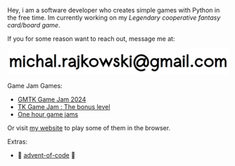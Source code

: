 Hey, i am a software developer who creates simple games with Python in the free time. 
Im currently working on my *Legendary cooperative fantasy card/board game*.  

If you for some reason want to reach out, message me at:

![My mail as image to be protected from crawling bots :D](email_image.png)



Game Jam Games:
- [GMTK Game Jam 2024](https://github.com/michalrajkowski/gmtk_game_jam_2024)
- [TK Game Jam : The bonus level](https://github.com/michalrajkowski/tk_game_jam_bonus_level)
- [One hour game jams](https://github.com/michalrajkowski/one_hour_game_jam)

Or visit [my website](https://michalrajkowski.github.io/) to play some of them in the browser. 

Extras:
- 🎄 [advent-of-code](https://github.com/michalrajkowski/advent-of-code) 🎄
